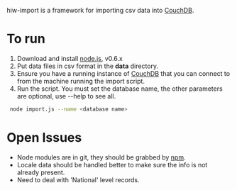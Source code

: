 
hiw-import is a framework for importing csv data into [CouchDB](http://couchdb.apache.org/).

# To run

1. Download and install [node.js](http://nodejs.org/#download), v0.6.x
2. Put data files in csv format in the **data** directory.
3. Ensure you have a running instance of [CouchDB](http://couchdb.apache.org/) that you can connect to from the machine running the import script.
4. Run the script. You must set the database name, the other parameters are optional, use --help to see all.

```bash
 node import.js --name <database name>
```

# Open Issues

* Node modules are in git, they should be grabbed by [npm](http://npmjs.org/).
* Locale data should be handled better to make sure the info is not already present.
* Need to deal with 'National' level records.